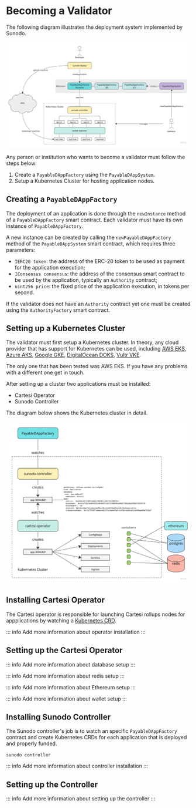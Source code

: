 # Becoming a Validator

The following diagram illustrates the deployment system implemented by Sunodo.

![Deployment overview](./deploy-overview.jpg)

Any person or institution who wants to become a validator must follow the steps below:

1. Create a `PayableDAppFactory` using the `PayableDAppSystem`.
2. Setup a Kubernetes Cluster for hosting application nodes.

## Creating a `PayableDAppFactory`

The deployment of an application is done through the `newInstance` method of a `PayableDAppFactory` smart contract. Each validator must have its own instance of `PayableDAppFactory`.

A new instance can be created by calling the `newPayableDAppFactory` method of the `PayableDAppSystem` smart contract, which requires three parameters:

-   `IERC20 token`: the address of the ERC-20 token to be used as payment for the application execution;
-   `IConsensus consensus`: the address of the consensus smart contract to be used by the application, typically an `Authority` contract;
-   `uint256 price`: the fixed price of the application execution, in tokens per second.

If the validator does not have an `Authority` contract yet one must be created using the `AuthorityFactory` smart contract.

## Setting up a Kubernetes Cluster

The validator must first setup a Kubernetes cluster. In theory, any cloud provider that has support for Kubernetes can be used, including [AWS EKS](https://aws.amazon.com/eks/), [Azure AKS](https://azure.microsoft.com/en-us/products/kubernetes-service), [Google GKE](https://cloud.google.com/kubernetes-engine), [DigitalOcean DOKS](https://www.digitalocean.com/products/kubernetes), [Vultr VKE](https://www.vultr.com/kubernetes/).

The only one that has been tested was AWS EKS. If you have any problems with a different one get in touch.

After setting up a cluster two applications must be installed:

-   Cartesi Operator
-   Sunodo Controller

The diagram below shows the Kubernetes cluster in detail.

![Cluster](./cluster.jpg)

## Installing Cartesi Operator

The Cartesi operator is responsible for launching Cartesi rollups nodes for appplications by watching a [Kubernetes CRD](https://kubernetes.io/docs/concepts/extend-kubernetes/api-extension/custom-resources/).

::: info
Add more information about operator installation
:::

## Setting up the Cartesi Operator

::: info
Add more information about database setup
:::

::: info
Add more information about redis setup
:::

::: info
Add more information about Ethereum setup
:::

::: info
Add more information about wallet setup
:::

## Installing Sunodo Controller

The Sunodo controller's job is to watch an specific `PayableDAppFactory` contract and create Kubernetes CRDs for each application that is deployed and properly funded.

```shell
sunodo controller
```

::: info
Add more information about controller installation
:::

## Setting up the Controller

::: info
Add more information about setting up the controller
:::
